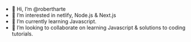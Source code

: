 - 👋 Hi, I’m @robertharte
- 👀 I’m interested in netlify, Node.js & Next.js
- 🌱 I’m currently learning Javascript.
- 💞️ I’m looking to collaborate on learning Javascript & solutions to coding tutorials.

<!---
robertharte/robertharte is a ✨ special ✨ repository because its `README.md` (this file) appears on your GitHub profile.
You can click the Preview link to take a look at your changes.
--->
